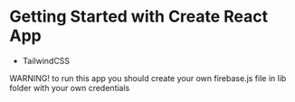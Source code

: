 # Getting Started with Create React App

- TailwindCSS


WARNING! to run this app you should create your own firebase.js file in lib folder with your own credentials
